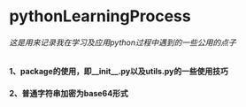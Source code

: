 # pythonLearningProcess
###### 这是用来记录我在学习及应用python过程中遇到的一些公用的点子
#### 1、package的使用，即__init__.py以及utils.py的一些使用技巧
#### 2、普通字符串加密为base64形式
